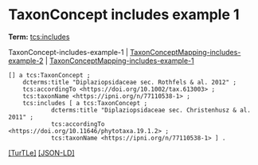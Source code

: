 # TaxonConcept includes example 1


**Term:** [tcs:includes](../terms/#tcs_includes)

TaxonConcept-includes-example-1 | [TaxonConceptMapping-includes-example-2](./TaxonConceptMapping-includes-example-2.html) | [TaxonConceptMapping-includes-example-1](./TaxonConceptMapping-includes-example-1.html)
```turtle
[] a tcs:TaxonConcept ;
    dcterms:title "Diplaziopsidaceae sec. Rothfels & al. 2012" ;
    tcs:accordingTo <https://doi.org/10.1002/tax.613003> ;
    tcs:taxonName <https://ipni.org/n/77110538-1> ;
    tcs:includes [ a tcs:TaxonConcept ;
            dcterms:title "Diplaziopsidaceae sec. Christenhusz & al. 2011" ;
            tcs:accordingTo <https://doi.org/10.11646/phytotaxa.19.1.2> ;
            tcs:taxonName <https://ipni.org/n/77110538-1> ] .
```

[&#91;TurTLe&#93;](https://github.com/tdwg/tcs2/blob/master/examples/TaxonConcept-includes-example-1.ttl)&nbsp;[&#91;JSON-LD&#93;](https://github.com/tdwg/tcs2/blob/master/examples/TaxonConcept-includes-example-1.jsonld)

